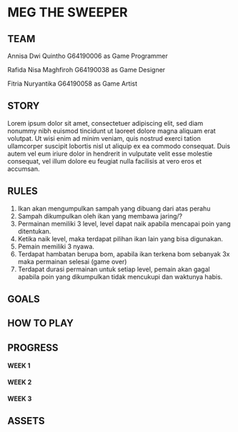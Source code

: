 # MEG THE SWEEPER
## TEAM
<p> Annisa Dwi Quintho    G64190006 as Game Programmer </p> 
<p> Rafida Nisa Maghfiroh G64190038 as Game Designer </p>
<p> Fitria Nuryantika     G64190058 as Game Artist</p>

## STORY
Lorem ipsum dolor sit amet, consectetuer adipiscing elit, sed diam nonummy nibh euismod tincidunt ut laoreet dolore magna aliquam erat volutpat. Ut wisi enim ad minim veniam, quis nostrud exerci tation ullamcorper suscipit lobortis nisl ut aliquip ex ea commodo consequat. Duis autem vel eum iriure dolor in hendrerit in vulputate velit esse molestie consequat, vel illum dolore eu feugiat nulla facilisis at vero eros et accumsan.

## RULES
<ol>
  <li> Ikan akan mengumpulkan sampah yang dibuang dari atas perahu </li>
  <li> Sampah dikumpulkan oleh ikan yang membawa jaring/? </li>
  <li> Permainan memiliki 3 level, level dapat naik apabila mencapai poin yang ditentukan. </li>
  <li> Ketika naik level, maka terdapat pilihan ikan lain yang bisa digunakan. </li>
  <li> Pemain memiliki 3 nyawa. </li>
  <li> Terdapat hambatan berupa bom, apabila ikan terkena bom sebanyak 3x maka permainan selesai (game over) </li>
  <li> Terdapat durasi permainan untuk setiap level, pemain akan gagal apabila poin yang dikumpulkan tidak mencukupi dan waktunya habis. </li>
</ol>
  
## GOALS

## HOW TO PLAY

## PROGRESS

<h4> WEEK 1 </h4>

<h4> WEEK 2 </h4>

<h4> WEEK 3 </h4>

## ASSETS


